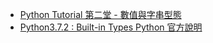 + [Python Tutorial 第二堂 - 數值與字串型態](https://openhome.cc/Gossip/CodeData/PythonTutorial/NumericStringPy3.html)
+ [Python3.7.2 : Built-in Types Python 官方說明](https://docs.python.org/3/library/stdtypes.html)
